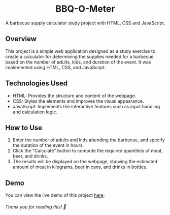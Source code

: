 <div align="center">
  <h1> BBQ-O-Meter </h1>
  <p>A barbecue supply calculator study project with HTML, CSS and JavaScript.<p>
</div>

## Overview
This project is a simple web application designed as a study exercise to create a calculator for determining the supplies needed for a barbecue based on the number of adults, kids, and duration of the event. It was implemented using HTML, CSS, and JavaScript.

## Technologies Used
- HTML: Provides the structure and content of the webpage.
- CSS: Styles the elements and improves the visual appearance.
- JavaScript: Implements the interactive features such as input handling and calculation logic.

## How to Use
1. Enter the number of adults and kids attending the barbecue, and specify the duration of the event in hours.
2. Click the "Calculate" button to compute the required quantities of meat, beer, and drinks.
3. The results will be displayed on the webpage, showing the estimated amount of meat in kilograms, beer in cans, and drinks in bottles.

## Demo
You can view the live demo of this project [here](https://luisf-csdev.github.io/bbq-o-meter).

###### Thank you for reading this! 💫
